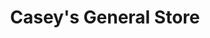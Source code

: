 ---
title: "Casey's General Store"
url: /lincoln/caseys-general-store-northwest-12th-street/
shop: convenience
---